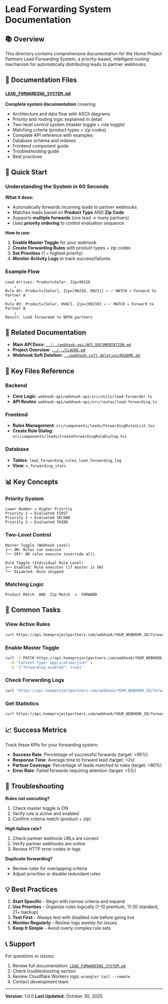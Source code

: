 # Lead Forwarding System Documentation

## 📚 Overview

This directory contains comprehensive documentation for the Home Project Partners Lead Forwarding System, a priority-based, intelligent routing mechanism for automatically distributing leads to partner webhooks.

## 📖 Documentation Files

### [`LEAD_FORWARDING_SYSTEM.md`](./LEAD_FORWARDING_SYSTEM.md)
**Complete system documentation** covering:
- Architecture and data flow with ASCII diagrams
- Priority and routing logic explained in detail
- Two-level control system (master toggle + rule toggle)
- Matching criteria (product types + zip codes)
- Complete API reference with examples
- Database schema and indexes
- Frontend component guide
- Troubleshooting guide
- Best practices

## 🚀 Quick Start

### Understanding the System in 60 Seconds

**What it does:**
- Automatically forwards incoming leads to partner webhooks
- Matches leads based on **Product Type** AND **Zip Code**
- Supports **multiple forwards** (one lead → many partners)
- Uses **priority ordering** to control evaluation sequence

**How to use:**
1. **Enable Master Toggle** for your webhook
2. **Create Forwarding Rules** with product types + zip codes
3. **Set Priorities** (1 = highest priority)
4. **Monitor Activity Logs** to track success/failures

### Example Flow

```
Lead Arrives: Product=Solar, Zip=90210
    ↓
Rule #1: Product=[Solar], Zip=[90210, 90211] → ✅ MATCH → Forward to Partner A
    ↓
Rule #2: Product=[Solar, HVAC], Zip=[90210] → ✅ MATCH → Forward to Partner B
    ↓
Result: Lead forwarded to BOTH partners
```

## 🔗 Related Documentation

- **Main API Docs**: [`../../webhook-api/API_DOCUMENTATION.md`](../../webhook-api/API_DOCUMENTATION.md)
- **Project Overview**: [`../../CLAUDE.md`](../../CLAUDE.md)
- **Webhook Soft Deletion**: [`../webhook-soft-deletion/README.md`](../webhook-soft-deletion/README.md)

## 🎯 Key Files Reference

### Backend
- **Core Logic**: `webhook-api/webhook-api/src/utils/lead-forwarder.ts`
- **API Routes**: `webhook-api/webhook-api/src/routes/lead-forwarding.ts`

### Frontend
- **Rules Management**: `src/components/leads/ForwardingRulesList.tsx`
- **Create Rule Dialog**: `src/components/leads/CreateForwardingRuleDialog.tsx`

### Database
- **Tables**: `lead_forwarding_rules`, `lead_forwarding_log`
- **View**: `v_forwarding_stats`

## 📊 Key Concepts

### Priority System
```
Lower Number = Higher Priority
Priority 1 → Evaluated FIRST
Priority 2 → Evaluated SECOND
Priority 3 → Evaluated THIRD
```

### Two-Level Control
```
Master Toggle (Webhook Level)
├── ON: Rules can execute
└── OFF: NO rules execute (override all)

Rule Toggle (Individual Rule Level)
├── Enabled: Rule executes (if master is ON)
└── Disabled: Rule skipped
```

### Matching Logic
```
Product Match  AND  Zip Match  =  FORWARD
```

## 🔧 Common Tasks

### View Active Rules
```bash
curl https://api.homeprojectpartners.com/webhook/YOUR_WEBHOOK_ID/forwarding-rules
```

### Enable Master Toggle
```bash
curl -X PATCH https://api.homeprojectpartners.com/webhook/YOUR_WEBHOOK_ID/forwarding-toggle \
  -H "Content-Type: application/json" \
  -d '{"forwarding_enabled": true}'
```

### Check Forwarding Logs
```bash
curl "https://api.homeprojectpartners.com/webhook/YOUR_WEBHOOK_ID/forwarding-log?limit=20"
```

### Get Statistics
```bash
curl https://api.homeprojectpartners.com/webhook/YOUR_WEBHOOK_ID/forwarding-stats
```

## 📈 Success Metrics

Track these KPIs for your forwarding system:
- **Success Rate**: Percentage of successful forwards (target: >95%)
- **Response Time**: Average time to forward lead (target: <2s)
- **Partner Coverage**: Percentage of leads matched to rules (target: >80%)
- **Error Rate**: Failed forwards requiring attention (target: <5%)

## 🐛 Troubleshooting

**Rules not executing?**
1. Check master toggle is ON
2. Verify rule is active and enabled
3. Confirm criteria match (product + zip)

**High failure rate?**
1. Check partner webhook URLs are correct
2. Verify partner webhooks are online
3. Review HTTP error codes in logs

**Duplicate forwarding?**
- Review rules for overlapping criteria
- Adjust priorities or disable redundant rules

## 💡 Best Practices

1. **Start Specific** - Begin with narrow criteria and expand
2. **Use Priorities** - Organize rules logically (1-10 premium, 11-20 standard, 21+ backup)
3. **Test First** - Always test with disabled rule before going live
4. **Monitor Regularly** - Review logs weekly for issues
5. **Keep It Simple** - Avoid overly complex rule sets

## 📞 Support

For questions or issues:
1. Review full documentation: [`LEAD_FORWARDING_SYSTEM.md`](./LEAD_FORWARDING_SYSTEM.md)
2. Check troubleshooting section
3. Review Cloudflare Workers logs: `wrangler tail --remote`
4. Contact development team

---

**Version:** 1.0.0
**Last Updated:** October 30, 2025
